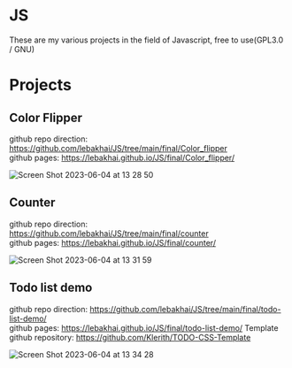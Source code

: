 # JS
These are my various projects in the field of Javascript, free to use(GPL3.0 / GNU)

# Projects
## Color Flipper

github repo direction: https://github.com/lebakhai/JS/tree/main/final/Color_flipper <br>
github pages: https://lebakhai.github.io/JS/final/Color_flipper/


![Screen Shot 2023-06-04 at 13 28 50](https://github.com/lebakhai/JS/assets/97871575/8b8a6239-0d35-4ff1-a1a2-004252bc4947)

## Counter

github repo direction: https://github.com/lebakhai/JS/tree/main/final/counter <br>
github pages: https://lebakhai.github.io/JS/final/counter/

![Screen Shot 2023-06-04 at 13 31 59](https://github.com/lebakhai/JS/assets/97871575/baa7ed80-06f5-4407-9649-899f0b2eab9b)

## Todo list demo

github repo direction: https://github.com/lebakhai/JS/tree/main/final/todo-list-demo/ <br>
github pages: https://lebakhai.github.io/JS/final/todo-list-demo/
Template github repository: https://github.com/Klerith/TODO-CSS-Template

![Screen Shot 2023-06-04 at 13 34 28](https://github.com/lebakhai/JS/assets/97871575/3d3bda8d-3479-4162-be60-14735aa8e741)


